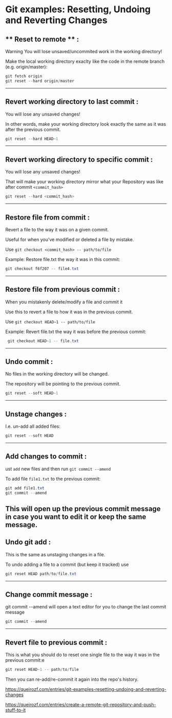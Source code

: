 # Git examples: Resetting, Undoing and Reverting Changes


## ** Reset to remote ** :
Warning You will lose unsaved/uncommited work in the working directory!

Make the local working directory exaclty like the code in the remote branch (e.g. origin/master):
```powershell
git fetch origin
git reset --hard origin/master
```
---
## **Revert working directory to last commit** :
You will lose any unsaved changes!

In other words, make your working directory look exactly the same as it was after the previous commit.
```powershell
git reset --hard HEAD~1
```
---
## **Revert working directory to specific commit** :

You will lose any unsaved changes!

That will make your working directory mirror what your Repository was like after commit `<commit_hash>`

```powershell
git reset --hard <commit_hash>
```
---
## **Restore file from commit** :
Revert a file to the way it was on a given commit.

Useful for when you've modified or deleted a file by mistake.

Use `git checkout <commit_hash> -- path/to/file`

Example: Restore file.txt the way it was in this commit:
```powershell
git checkout f6f207 -- file4.txt
```
---

## **Restore file from previous commit** :

When you mistakenly delete/modify a file and commit it

Use this to revert a file to how it was in the previous commit.

Use `git checkout HEAD~1 -- path/to/file`

Example: Revert file.txt the way it was before the previous commit:

```powershell
 git checkout HEAD~1 -- file.txt
```
---

## **Undo commit** :
No files in the working directory will be changed.

The repository will be pointing to the previous commit.
```powershell
git reset --soft HEAD~1
```
---
## **Unstage changes** :
I.e. un-add all added files:
```powershell
git reset --soft HEAD
```
---
## **Add changes to commit** :
ust `add` new files and then run `git commit --amend`

To add file `file1.txt` to the previous commit:
```powershell
git add file1.txt
git commit --amend
```
This will open up the previous commit message in case you want to edit it or keep the same message.
---
## **Undo git add** :
This is the same as unstaging changes in a file.

To undo adding a file to a commit (but keep it tracked) use
```powershell
git reset HEAD path/to/file.txt
```
---
## **Change commit message** :
git commit --amend will open a text editor for you to change the last commit message
```powershell
git commit --amend
```

---
## **Revert file to previous commit** :
This is what you should do to reset one single file to the way it was in the previous commit:e
```powershell
git reset HEAD~1 -- path/to/file
```
Then you can re-add/re-commit it again into the repo's history.


https://queirozf.com/entries/git-examples-resetting-undoing-and-reverting-changes

https://queirozf.com/entries/create-a-remote-git-repository-and-push-stuff-to-it

